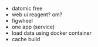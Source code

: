 * datomic free
* web ui reagent? om?
* figwheel
* one app (service)
* load data using docker container
* cache build
